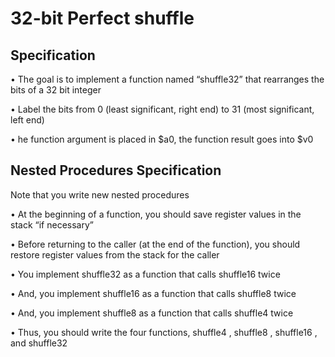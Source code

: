 # 32-bit Perfect shuffle

## Specification
• The goal is to implement a function named “shuffle32” that rearranges the bits of a 32 bit integer

• Label the bits from 0 (least significant, right end) to 31 (most significant, left end)

• he function argument is placed in $a0, the function result goes into $v0

## Nested Procedures Specification
Note that you write new nested procedures

• At the beginning of a function, you should save register values in the stack “if necessary”

• Before returning to the caller (at the end of the function), you should restore register values
from the stack for the caller

• You implement shuffle32 as a function that calls shuffle16 twice

• And, you implement shuffle16 as a function that calls shuffle8 twice

• And, you implement shuffle8 as a function that calls shuffle4 twice

• Thus, you should write the four functions, shuffle4 , shuffle8 , shuffle16 , and shuffle32
